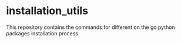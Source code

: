 # installation_utils
This repository contains the commands for different on the go python packages installation process.
